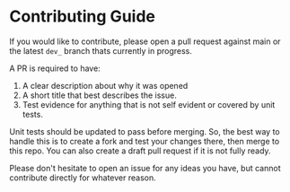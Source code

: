 # Contributing Guide

If you would like to contribute, please open a pull request against main or the latest `dev_` branch thats currently in progress.

A PR is required to have:

1. A clear description about why it was opened
2. A short title that best describes the issue.
3. Test evidence for anything that is not self evident or covered by unit tests.

Unit tests should be updated to pass before merging. So, the best way to handle this is to create a fork and test your changes there, then merge to this repo. You can also create a draft pull request if it is not fully ready.

Please don't hesitate to open an issue for any ideas you have, but cannot contribute directly for whatever reason.